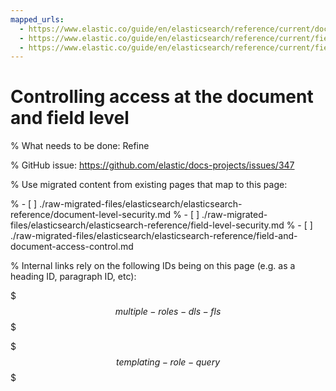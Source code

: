 ```yaml
---
mapped_urls:
  - https://www.elastic.co/guide/en/elasticsearch/reference/current/document-level-security.html
  - https://www.elastic.co/guide/en/elasticsearch/reference/current/field-level-security.html
  - https://www.elastic.co/guide/en/elasticsearch/reference/current/field-and-document-access-control.html
---
```


# Controlling access at the document and field level

% What needs to be done: Refine

% GitHub issue: https://github.com/elastic/docs-projects/issues/347

% Use migrated content from existing pages that map to this page:

% - [ ] ./raw-migrated-files/elasticsearch/elasticsearch-reference/document-level-security.md
% - [ ] ./raw-migrated-files/elasticsearch/elasticsearch-reference/field-level-security.md
% - [ ] ./raw-migrated-files/elasticsearch/elasticsearch-reference/field-and-document-access-control.md

% Internal links rely on the following IDs being on this page (e.g. as a heading ID, paragraph ID, etc):

$$$multiple-roles-dls-fls$$$

$$$templating-role-query$$$